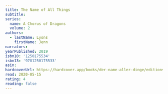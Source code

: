 ```yaml
---
title: The Name of All Things
subtitle:
series:
  name: A Chorus of Dragons
  volume: 2
authors:
  - lastName: Lyons
    firstName: Jenn
narrators:
yearPublished: 2019
isbn10: '1250175534'
isbn13: '9781250175533'
asin:
hardcoverUrl: https://hardcover.app/books/der-name-aller-dinge/editions/30382964
read: 2020-05-15
rating: 4
reading: false
---
```

